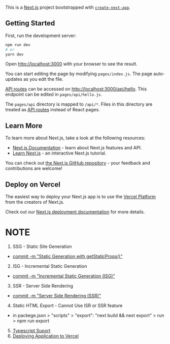 This is a [Next.js](https://nextjs.org/) project bootstrapped with [`create-next-app`](https://github.com/vercel/next.js/tree/canary/packages/create-next-app).

## Getting Started

First, run the development server:

```bash
npm run dev
# or
yarn dev
```

Open [http://localhost:3000](http://localhost:3000) with your browser to see the result.

You can start editing the page by modifying `pages/index.js`. The page auto-updates as you edit the file.

[API routes](https://nextjs.org/docs/api-routes/introduction) can be accessed on [http://localhost:3000/api/hello](http://localhost:3000/api/hello). This endpoint can be edited in `pages/api/hello.js`.

The `pages/api` directory is mapped to `/api/*`. Files in this directory are treated as [API routes](https://nextjs.org/docs/api-routes/introduction) instead of React pages.

## Learn More

To learn more about Next.js, take a look at the following resources:

- [Next.js Documentation](https://nextjs.org/docs) - learn about Next.js features and API.
- [Learn Next.js](https://nextjs.org/learn) - an interactive Next.js tutorial.

You can check out [the Next.js GitHub repository](https://github.com/vercel/next.js/) - your feedback and contributions are welcome!

## Deploy on Vercel

The easiest way to deploy your Next.js app is to use the [Vercel Platform](https://vercel.com/new?utm_medium=default-template&filter=next.js&utm_source=create-next-app&utm_campaign=create-next-app-readme) from the creators of Next.js.

Check out our [Next.js deployment documentation](https://nextjs.org/docs/deployment) for more details.


# NOTE
1. SSG - Static Site Generation
  - [commit -m "Static Generation with getStaticProps()"](https://github.com/chefboyronron/learning-nextjs/commit/144a3dce37b9ff9c47a5524b1dd453448df518d7)
2. ISG - Incremental Static Generation
  - [commit -m "Incremental Static Generation (ISG)"](https://github.com/chefboyronron/learning-nextjs/commit/c727f21a7fcd73130a02967abed3a5817cf9c8ca)
3. SSR - Server Side Rendering
  - [commit -m "Server Side Rendering (SSR)"](https://github.com/chefboyronron/learning-nextjs/commit/cd79d02b267c33c88df04786ba0f1d80f2fbcd7c)
4. Static HTML Export - Cannot Use ISR or SSR feature
  - in packege.json > "scripts" > "export": "next build && next export" > run > npm run export
5. [Typescript Suport](https://www.youtube.com/watch?v=2SLLvO9OK10&list=PLC3y8-rFHvwgC9mj0qv972IO5DmD-H0ZH&index=61)
6. [Deploying Application to Vercel](https://www.youtube.com/watch?v=KmxAH7ng8Qw&list=PLC3y8-rFHvwgC9mj0qv972IO5DmD-H0ZH&index=79)